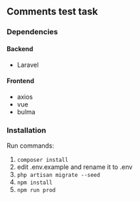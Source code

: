 ## Comments test task

### Dependencies

#### Backend

* Laravel

#### Frontend

* axios
* vue
* bulma

### Installation

Run commands:

1) `composer install`
2)  edit .env.example and rename it to .env 
3) `php artisan migrate --seed`
4) `npm install`
5) `npm run prod` 

